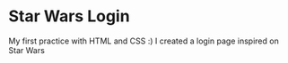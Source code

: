 # Star Wars Login
 My first practice with HTML and CSS :) I created a login page inspired on Star Wars
